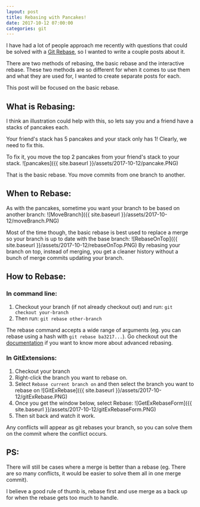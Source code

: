 ```yaml
---
layout: post
title: Rebasing with Pancakes!
date: 2017-10-12 07:00:00
categories: git
---
```


I have had a lot of people approach me recently with questions that could be solved with a [Git Rebase](https://git-scm.com/book/en/v2/Git-Branching-Rebasing), so I wanted to write a couple posts about it.

There are two methods of rebasing, the basic rebase and the interactive rebase.
These two methods are so different for when it comes to use them and what they are used for, I wanted to create separate posts for each.

This post will be focused on the basic rebase.

## What is Rebasing:

I think an illustration could help with this, so lets say you and a friend have a stacks of pancakes each.

Your friend's stack has 5 pancakes and your stack only has 1! Clearly, we need to fix this.

To fix it, you move the top 2 pancakes from your friend's stack to your stack.
![pancakes]({{ site.baseurl }}/assets/2017-10-12/pancake.PNG)

That is the basic rebase.
You move commits from one branch to another.

## When to Rebase:

As with the pancakes, sometime you want your branch to be based on another branch:
![MoveBranch]({{ site.baseurl }}/assets/2017-10-12/moveBranch.PNG)

Most of the time though, the basic rebase is best used to replace a merge so your branch is up to date with the base branch:
![RebaseOnTop]({{ site.baseurl }}/assets/2017-10-12/rebaseOnTop.PNG)
By rebasing your branch on top, instead of merging, you get a cleaner history without a bunch of merge commits updating your branch.

## How to Rebase:

### In command line:

 1. Checkout your branch (if not already checkout out) and run: `git checkout your-branch`
 1. Then run: `git rebase other-branch`

The rebase command accepts a wide range of arguments (eg. you can rebase using a hash with `git rebase ba3217...`).
Go checkout out the [documentation](https://git-scm.com/book/en/v2/Git-Branching-Rebasing) if you want to know more about advanced rebasing.

### In GitExtensions:

 1. Checkout your branch
 1. Right-click the branch you want to rebase on.
 1. Select `Rebase current branch on` and then select the branch you want to rebase on
 ![GitExRebase]({{ site.baseurl }}/assets/2017-10-12/gitExRebase.PNG)
 1. Once you get the window below, select Rebase:
 ![GetExRebaseForm]({{ site.baseurl }}/assets/2017-10-12/gitExRebaseForm.PNG)
 1. Then sit back and watch it work.

Any conflicts will appear as git rebases your branch, so you can solve them on the commit where the conflict occurs.

## PS:

There will still be cases where a merge is better than a rebase (eg. There are so many conflicts, it would be easier to solve them all in one merge commit).

I believe a good rule of thumb is, rebase first and use merge as a back up for when the rebase gets too much to handle.